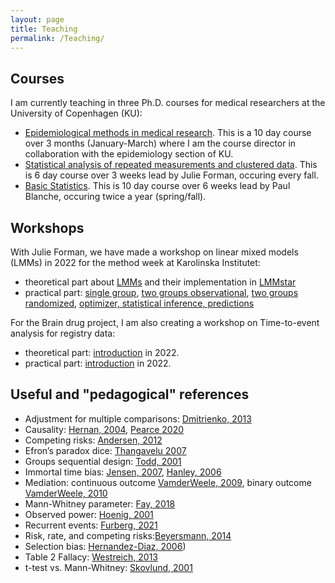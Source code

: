 ```yaml
---
layout: page
title: Teaching
permalink: /Teaching/
---
```


## Courses
I am currently teaching in three Ph.D. courses for medical researchers at the University of Copenhagen (KU):
- [Epidemiological methods in medical research](https://absalon.ku.dk/courses/58764). This is a 10 day course over 3 months (January-March) where I am the course director in collaboration with the epidemiology section of KU. 
- [Statistical analysis of repeated measurements and clustered data](https://absalon.ku.dk/courses/47665). This is 6 day course over 3 weeks lead by Julie Forman, occuring every fall.
- [Basic Statistics](http://paulblanche.com/files/BasicStat2022.html). This is 10 day course over 6 weeks lead by Paul Blanche, occuring twice a year (spring/fall).

## Workshops
With Julie Forman, we have made a workshop on linear mixed models (LMMs) in 2022 for the method week at Karolinska Institutet:
- theoretical part about [LMMs](https://bozenne.github.io/doc/Teaching/2022-Workshop-LMMstar/KI2022-LMMstar-Part12.pdf) and their implementation in [LMMstar](https://bozenne.github.io/doc/Teaching/2022-Workshop-LMMstar/KI2022-LMMstar-Part3.pdf)
- practical part:  [single group](https://bozenne.github.io/doc/Teaching/2022-Workshop-LMMstar/gastricbypass.R), [two groups observational](https://bozenne.github.io/doc/Teaching/2022-Workshop-LMMstar/abeta.R), [two groups randomized](https://bozenne.github.io/doc/Teaching/2022-Workshop-LMMstar/ckd.R), [optimizer, statistical inference, predictions](https://bozenne.github.io/doc/Teaching/2022-Workshop-LMMstar/part3.R)

For the Brain drug project, I am also creating a workshop on Time-to-event analysis for registry data:
- theoretical part: [introduction](https://bozenne.github.io/doc/Teaching/2023-Workshop-Epi/prez-workshopEpi.pdf) in 2022.
- practical part: [introduction](https://bozenne.github.io/doc/Teaching/2023-Workshop-Epi/exercise-workshopEpi.R) in 2022.

## Useful and "pedagogical" references
- Adjustment for multiple comparisons: [Dmitrienko, 2013](https://doi.org/10.1002/sim.5990)
- Causality: [Hernan, 2004](http://dx.doi.org/10.1136/jech.2002.006361), [Pearce 2020](https://doi.org/10.1093/ije/dyz229)
- Competing risks: [Andersen, 2012](https://doi.org/10.1093/ije/dyr213)
- Efron’s paradox dice: [Thangavelu 2007](https://doi.org/10.1016/j.jspi.2006.06.005)
- Groups sequential design: [Todd, 2001](https://dx.doi.org/10.1046/j.1365-2125.2001.01382.x)
- Immortal time bias: [Jensen, 2007](https://doi.org/10.1111/j.1365-3156.2006.01773.x), [Hanley, 2006](https://doi.org/10.1093/ije/dyl036)
- Mediation: continuous outcome [VamderWeele, 2009](https://dx.doi.org/10.4310/SII.2009.v2.n4.a7), binary outcome [VamderWeele, 2010](https://doi.org/10.1093/aje/kwq332)
- Mann-Whitney parameter: [Fay, 2018](https://doi.org/10.1002/sim.7799)
- Observed power: [Hoenig, 2001](http://www.jstor.org/stable/2685525)
- Recurrent events: [Furberg, 2021](https://doi.org/10.1002/pst.2167)
- Risk, rate, and competing risks:[Beyersmann, 2014](https://doi.org/10.1007/s00134-014-3279-7)
- Selection bias: [Hernandez-Diaz, 2006](https://doi.org/10.1093/aje/kwj275))
- Table 2 Fallacy: [Westreich, 2013](https://doi.org/10.1093/aje/kws412)
- t-test vs. Mann-Whitney: [Skovlund, 2001](https://doi.org/10.1016/s0895-4356(00)00264-x)
